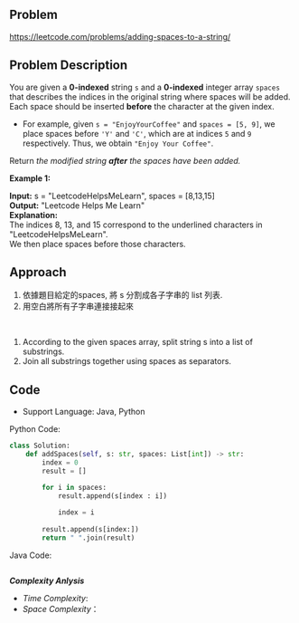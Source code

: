 ## Problem

https://leetcode.com/problems/adding-spaces-to-a-string/

## Problem Description

You are given a **0-indexed** string `s` and a **0-indexed** integer array `spaces` that describes the indices in the original string where spaces will be added. Each space should be inserted **before** the character at the given index.

- For example, given `s = "EnjoyYourCoffee"` and `spaces = [5, 9]`, we place spaces before `'Y'` and `'C'`, which are at indices `5` and `9` respectively. Thus, we obtain `"Enjoy Your Coffee"`.

Return *the modified string **after** the spaces have been added.*

 

**Example 1:**

**Input:** s = "LeetcodeHelpsMeLearn", spaces = [8,13,15]  <br>
**Output:** "Leetcode Helps Me Learn"  <br>
**Explanation:**  <br>
The indices 8, 13, and 15 correspond to the underlined characters in "LeetcodeHelpsMeLearn".  <br>
We then place spaces before those characters.

## Approach
1. 依據題目給定的spaces, 將 s 分割成各子字串的 list 列表.
2. 用空白將所有子字串連接接起來

<br>

1. According to the given spaces array, split string s into a list of substrings.
2. Join all substrings together using spaces as separators.

## Code

- Support Language: Java, Python

Python Code:

```py
class Solution:
    def addSpaces(self, s: str, spaces: List[int]) -> str:
        index = 0
        result = []

        for i in spaces:
            result.append(s[index : i])
            
            index = i
        
        result.append(s[index:])
        return " ".join(result)
```

Java Code:

```

```

**_Complexity Anlysis_**

- _Time Complexity_: 
- _Space Complexity_：
